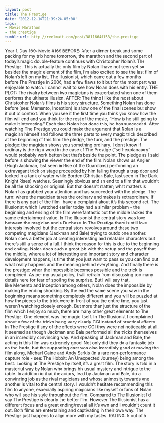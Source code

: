 ```yaml
---
layout: post
title: The Prestige
date: '2012-12-16T21:39:28-05:00'
tags:
- Movie Marathon
- the prestige
tumblr_url: http://reelmatt.com/post/38116646153/the-prestige
---
```

Year 1, Day 169: Movie #169
BEFORE: After a dinner break and some packing for my trip home tomorrow, the marathon and the second part of today’s magic double-feature continues with Christopher Nolan’s The Prestige. This is actually the only film by Nolan I have not seen yet so besides the magic element of the film, I’m also excited to see the last film of Nolan’s left on my list. The Illusionist, which came out a few months before The Prestige in 2006, had a few flaws to it but for the most part was enjoyable to watch. I cannot wait to see how Nolan does with his entry.
THE PLOT: The rivalry between two magicians is exacerbated when one of them performs the ultimate illusion.
AFTER: The thing I like the most about Christopher Nolan’s films is his story structure. Something Nolan has done before (see: Memento, Inception) is show one of the final scenes but show it out of context. When you see it the first time you think you know how the film will end and you think for the rest of the movie, “How is he still going to make it interesting.” Each time Nolan has done this, he has succeeded. After watching The Prestige you could make the argument that Nolan is a magician himself and follows the three parts to every magic trick described at the beginning of this film: the pledge, the turn, and the prestige.
The pledge: the magician shows you something ordinary. I don’t know if ordinary is the right word in the case of The Prestige (“self-explanatory” would probably work better) but that’s beside the point. The pledge as I said before is showing the viewer the end of the film. Nolan shows us Angier (Hugh Jackman, last seen in Rise of the Guardians) performing an extravagant trick on stage proceeded by him falling through a trap door and locked in a tank of water while Borden (Christian Bale, last seen in The Dark Knight Rises) watches. Seemingly obvious and an end to a film that wouldn’t be all the shocking or original. But that doesn’t matter; what matters is Nolan has grabbed your attention and has succeeded with the pledge.
The turn: where the magician takes the ordinary and makes is extraordinary. If there is any part of the film I have a complaint about it’s this second act. The Illusionist which I watched earlier today had a similar problem - the beginning and ending of the film were fantastic but the middle lacked the same entertainment value. In The Illusionist the central story was love between the magician and a Duchess. In The Prestige there is still love interests involved, but the central story revolves around these two competing magicians (Jackman and Bale) trying to outdo one another. Nolan does a better job at creating interesting and relatable characters but there’s still a sense of a lull. I think the reason for this is due to the beginning and ending. Nolan does such a great job with the setup and the payoff that the middle, where a lot of interesting and important story and character development happens, is time that you just want to pass so you can find out what really happens and the meaning behind everything.
And finally there is the prestige: when the impossible becomes possible and the trick is completed. As per my usual policy, I will refrain from discussing too many details here for fear of spoiling the surprise. But I will say that, like Memento and Inception among others, Nolan does the impossible by making the ending shocking. By the end the same scene you saw in the beginning means something completely different and you will be puzzled at how the pieces to the trick were in front of you the entire time, you just weren’t watching closely enough.
But more than just the structure of the film which I enjoy so much, there are many other great elements to The Prestige. One element was the magic itself. In The Illusionist I complained about a few of the tricks being very clearly CGI instead of practical effects. In The Prestige if any of the effects were CGI they were not noticeable at all. It seemed as though Jackman and Bale performed all the tricks themselves in an incredibly convincing way. And speaking of Jackman and Bale, the acting in this film was extremely good. Not only did they do a fantastic job as the leads, but the supporting cast was also incredibly good at moving the film along, Michael Caine and Andy Serkis (in a rare non-performance capture role - see: The Hobbit: An Unexpected Journey) being among the best.
Looking at The Prestige by itself, it’s a great film. The story is told in a masterful way by Nolan who brings his usual mystery and intrigue to the table. In addition to that the actors, lead by Jackman and Bale, do a convincing job as the rival magicians and whose animosity towards one another is vital to the central story. I wouldn’t hesitate recommending this film to anyone, especially aspiring magicians like myself or fans of Nolan who will see his style throughout the film. Compared to The Illusionist I’d say The Prestige is clearly the better film. However The Illusionist has a different focus and a great ending/reveal all it’s own and I wouldn’t count it out. Both films are entertaining and captivating in their own way. The Prestige just happens to align more with my tastes.
RATING: 5 out of 5
